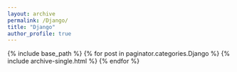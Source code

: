 ```yaml
---
layout: archive
permalink: /Django/
title: "Django"
author_profile: true
---
```


{% include base_path %}
{% for post in paginator.categories.Django %}
  {% include archive-single.html %}
{% endfor %}
